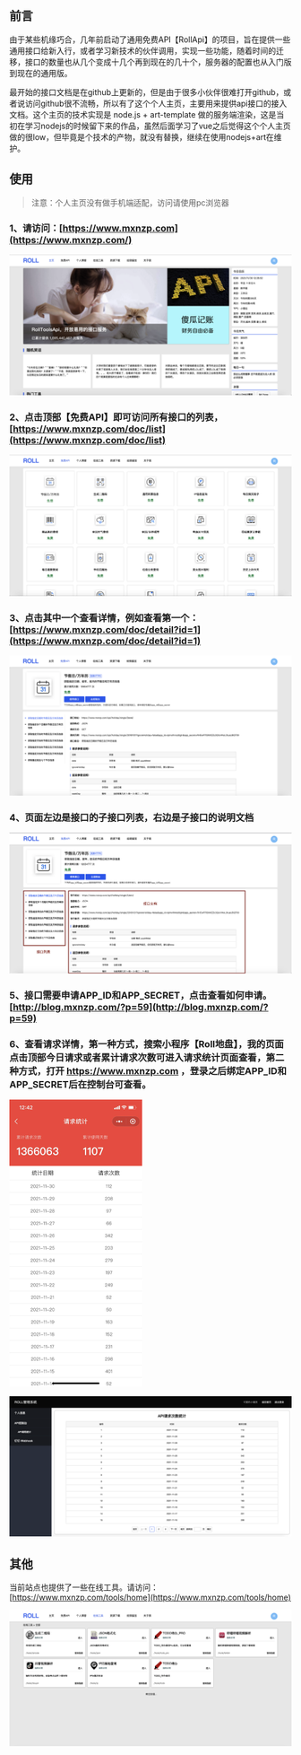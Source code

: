 ## 前言

由于某些机缘巧合，几年前启动了通用免费API【RollApi】的项目，旨在提供一些通用接口给新入行，或者学习新技术的伙伴调用，实现一些功能，随着时间的迁移，接口的数量也从几个变成十几个再到现在的几十个，服务器的配置也从入门版到现在的通用版。

最开始的接口文档是在github上更新的，但是由于很多小伙伴很难打开github，或者说访问github很不流畅，所以有了这个个人主页，主要用来提供api接口的接入文档。这个主页的技术实现是 node.js +  art-template 做的服务端渲染，这是当初在学习nodejs的时候留下来的作品，虽然后面学习了vue之后觉得这个个人主页做的很low，但毕竟是个技术的产物，就没有替换，继续在使用nodejs+art在维护。

## 使用

> 注意：个人主页没有做手机端适配，访问请使用pc浏览器

### 1、请访问：[https://www.mxnzp.com](https://www.mxnzp.com/)

![image-20211130123613269](./images/image-20211130123613269.png)

### 2、点击顶部【免费API】即可访问所有接口的列表，[https://www.mxnzp.com/doc/list](https://www.mxnzp.com/doc/list)

![image-20211130123649741](./images/image-20211130123649741.png)

### 3、点击其中一个查看详情，例如查看第一个：[https://www.mxnzp.com/doc/detail?id=1](https://www.mxnzp.com/doc/detail?id=1)

![image-20211130123717219](./images/image-20211130123717219.png)

### 4、页面左边是接口的子接口列表，右边是子接口的说明文档

![image-20211130123853512](./images/image-20211130123853512.png)

### 5、接口需要申请APP_ID和APP_SECRET，点击查看如何申请。[http://blog.mxnzp.com/?p=59](http://blog.mxnzp.com/?p=59)

### 6、查看请求详情，第一种方式，搜索小程序【Roll地盘】，我的页面点击顶部今日请求或者累计请求次数可进入请求统计页面查看，第二种方式，打开 https://www.mxnzp.com ，登录之后绑定APP_ID和APP_SECRET后在控制台可查看。

<img src="./images/451638247349_.png" alt="方式一" style="zoom:50%;" />

![第二种方式](./images/image-20211130124400662.png)

## 其他

当前站点也提供了一些在线工具。请访问：[https://www.mxnzp.com/tools/home](https://www.mxnzp.com/tools/home)

![image-20211130124621923](./images/image-20211130124621923.png)

